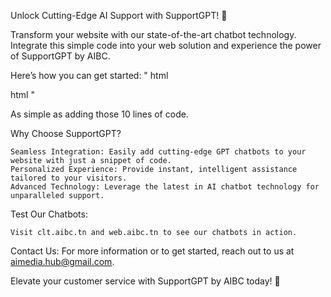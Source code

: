 Unlock Cutting-Edge AI Support with SupportGPT! 🚀

Transform your website with our state-of-the-art chatbot technology. Integrate this simple code into your web solution and experience the power of SupportGPT by AIBC.

Here’s how you can get started:
"
html
<body> 
<script
  data-greeting="Welcome! How can we assist you today?"
  data-brand-image-url="https://raw.githubusercontent.com/khalilxg/images/main/robotsmall.svg"
  data-sponsor-link="https://web.aibc.tn"
  data-sponsor-text="Powered by CLT"
  data-assistant-name="CLT Assistant"
  data-assistant-icon="https://raw.githubusercontent.com/khalilxg/images/main/robotsmall.svg"
  data-chat-icon="support"
  data-open-on-load="on"
  data-support-email="aimedia.flow@gmail.com"
  data-embed-id="xxxxxx"
  data-base-api-url="http://xxxxx"
  src="http://xxxxxxxx">
</script>
</body>
html
"

As simple as adding those 10 lines of code.

Why Choose SupportGPT?

    Seamless Integration: Easily add cutting-edge GPT chatbots to your website with just a snippet of code.
    Personalized Experience: Provide instant, intelligent assistance tailored to your visitors.
    Advanced Technology: Leverage the latest in AI chatbot technology for unparalleled support.

Test Our Chatbots:

    Visit clt.aibc.tn and web.aibc.tn to see our chatbots in action.

Contact Us:
For more information or to get started, reach out to us at aimedia.hub@gmail.com.

Elevate your customer service with SupportGPT by AIBC today! 🌟
